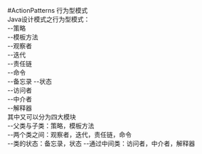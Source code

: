 #ActionPatterns 行为型模式  
Java设计模式之行为型模式：  
  --策略  
  --模板方法  
  --观察者  
  --迭代  
  --责任链  
  --命令  
  --备忘录
  --状态  
  --访问者  
  --中介者  
  --解释器  
其中又可以分为四大模块  
--父类与子类：策略，模板方法  
--两个类之间：观察者，迭代，责任链，命令  
--类的状态：备忘录，状态
--通过中间类：访问者，中介者，解释器  